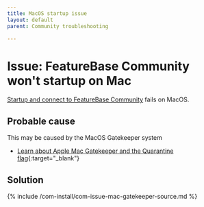 ```yaml
---
title: MacOS startup issue
layout: default
parent: Community troubleshooting

---
```


# Issue: FeatureBase Community won't startup on Mac

[Startup and connect to FeatureBase Community](/docs/community/com-getstart/com-startup-connect) fails on MacOS.

## Probable cause

This may be caused by the MacOS Gatekeeper system
* [Learn about Apple Mac Gatekeeper and the Quarantine flag](https://support.apple.com/en-gb/HT202491 ){:target="_blank"}

## Solution

{% include /com-install/com-issue-mac-gatekeeper-source.md %}
